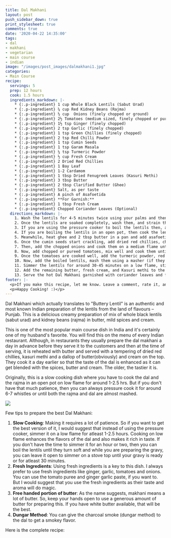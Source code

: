 ```yaml
---
title: Dal Makhani
layout: post
push_sidebar_down: true
print_stylesheet: true
comments: true
date: '2020-04-22 14:35:00'
tags:
- dal
- makhani
- vegetarian
- main course
- indian
image: "/images/post_images/dalmakhani1.jpg"
categories:
- Main Course
recipe:
  servings: 5
  prep: 12 hours
  cook: 1.5 hours
  ingredients_markdown: |-
    * {:.p-ingredient} 1 cup Whole Black Lentils (Sabut Urad)
    * {:.p-ingredient} ¼ cup Red Kidney Beans (Rajma)
    * {:.p-ingredient} ½ cup  Onions (finely chopped or ground)
    * {:.p-ingredient} 2½ Tomatoes (medium sized, finely chopped or pureed)
    * {:.p-ingredient} 1½ tsp Ginger (finely chopped)
    * {:.p-ingredient} 2 tsp Garlic (finely chopped)
    * {:.p-ingredient} 1 tsp Green Chillies (finely chopped)
    * {:.p-ingredient} 2 tsp Red Chilli Powder
    * {:.p-ingredient} 1 tsp Cumin Seeds
    * {:.p-ingredient} 1 tsp Garam Masala
    * {:.p-ingredient} ¼ tsp Turmeric Powder
    * {:.p-ingredient} ½ cup Fresh Cream
    * {:.p-ingredient} 2 Dried Red Chillies
    * {:.p-ingredient} 1 Bay Leaf
    * {:.p-ingredient} 1-2 Cardamom
    * {:.p-ingredient} 1 tbsp Dried Fenugreek Leaves (Kasuri Methi)
    * {:.p-ingredient} 3 tbsp Butter
    * {:.p-ingredient} 2 tbsp Clarified Butter (Ghee)
    * {:.p-ingredient} Salt, as per taste
    * {:.p-ingredient} A pinch of Asafoetida
    * {:.p-ingredient} **For Garnish:**
    * {:.p-ingredient} 1 tbsp Fresh Cream
    * {:.p-ingredient} Chopped Coriander Leaves (Optional)
  directions_markdown: |-
    1. Wash the lentils for 4-5 minutes twice using your palms and then soak them for 10-12 hours or at least overnight. I usually soak them for at least 12 hours.
    2. Once the lentils are soaked completely, wash them, and strain the excess water.
    3. If you are using the pressure cooker to boil the lentils then, add the lentils along with half of the ginger & garlic paste and bay leaf and 4-5 cups water and pressure cook for around 6-7 whistles or until they are almost mashed.
    4. If you are boiling the lentils in an open pot, then cook the lentils with half of the ginger & garlic paste and bay leaf and 4-5 cups of water on a low flame on the stovetop for around 1-2.5 hours or until the lentils turn soft.
    5. Meanwhile, heat ghee and 2 tbsp butter in a pan and add asafoetida & cumin seeds and let them crackle.
    6. Once the cumin seeds start crackling, add dried red chillies, chopped green chillies, cardamom and remaining ginger garlic paste and cook it for a minute or two.
    7. Then, add the chopped onions and cook them on a medium flame until they turn golden brown in color. Keep stirring it continuously so that it doesn't burn.
    8. Now, add chopped or pureed tomatoes, mix well and cook them until the ghee starts leaving the sides.
    9. Once the tomatoes are cooked well, add the turmeric powder, red chili powder, garam masala and salt and mix to combine.
    10. Now, add the boiled lentils, mash them using a masher (if they are not almost mashed during boiling) and mix well. Add 1/2 cup water (or as required) and stir well.
    11. Simmer the lentils for around 30-45 minutes on a low flame, stirring occasionally.
    12. Add the remaining butter, fresh cream, and Kasuri methi to the dal & keep it on a medium flame for a few minutes and then turn off the flame.
    13. Serve the hot Dal Makhani garnished with coriander leaves and fresh cream along with Naan, Tandoori Roti or Rice.
footer: |-
  <p>If you make this recipe, let me know. Leave a comment, rate it, and don’t forget to take a picture and tag it @deepikapgoyal on Instagram so I can see what you come up with. Cheers!!</p>
  <p>Happy Cooking! :)</p>
---
```


Dal Makhani which actually translates to "Buttery Lentil" is an authentic and most known Indian preparation of the lentils from the land of flavours – Punjab. This is a delicious creamy preparation of mix of whole black lentils (sabut urad) and kidney beans (rajma) in butter, mild spices and cream. 

This is one of the most popular main course dish in India and it's certainly one of my husband's favorite. You will find this on the menu of every Indian restaurant. Although, in restaurants they usually prepare the dal makhani a day in advance before they serve it to the customers and then at the time of serving, it is reheated with butter and served with a tempering of dried red chillies, kasuri methi and a dallop of butter(obviously) and cream on the top. They cook it a day earlier so that the taste of the dal is enhanced as it can get blended with the spices, butter and cream. The older, the tastier it is. 

Originally, this is a slow cooking dish where you have to cook the dal and the rajma in an open pot on low flame for around 1-2.5 hrs. But if you don't have that much patience, then you can always pressure cook it for around 6-7 whistles or until both the rajma and dal are almost mashed. 

![]({{site.url}}/images/post_images/dalmakhani2.jpg)

Few tips to prepare the best Dal Makhani:
1. **Slow Cooking**: Making it requires a lot of patience. So if you want to get the best version of it, I would suggest that instead of using the pressure cooker, simmer it on a low flame for atleast 1-2.5 hours. Cooking on low flame enhances the flavors of the dal and also makes it rich in taste. If you don't have the time to simmer it for an hour or two, then you can boil the lentils until they turn soft and while you are preparing the gravy, you can leave it open to simmer on a stove top until your gravy is ready or for atleast 30 minutes.
2. **Fresh Ingredients**: Using fresh ingredients is a key to this dish. I always prefer to use fresh ingredients like ginger, garlic, tomatoes and onions. You can use the tomato puree and ginger garlic paste, if you want to. But I would suggest that you use the fresh ingredients as their taste and aroma will do magic.
3. **Free handed portion of butter**: As the name suggests, makhani means a lot of butter. So, keep your hands open to use a generous amount of butter for preparing this. If you have white butter available, that will be the best.
4. **Dungar Method**: You can give the charcoal smoke (dungar method) to the dal to get a smokey flavor.

Here is the complete recipe:
